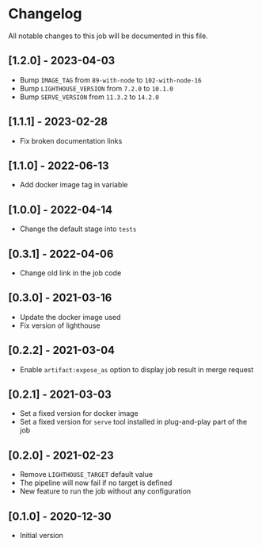 # Changelog
All notable changes to this job will be documented in this file.

## [1.2.0] - 2023-04-03
* Bump `IMAGE_TAG` from `89-with-node` to `102-with-node-16`
* Bump `LIGHTHOUSE_VERSION` from `7.2.0` to `10.1.0`
* Bump `SERVE_VERSION` from `11.3.2` to `14.2.0`

## [1.1.1] - 2023-02-28
* Fix broken documentation links

## [1.1.0] - 2022-06-13
* Add docker image tag in variable 

## [1.0.0] - 2022-04-14
* Change the default stage into `tests`

## [0.3.1] - 2022-04-06
* Change old link in the job code

## [0.3.0] - 2021-03-16
* Update the docker image used 
* Fix version of lighthouse

## [0.2.2] - 2021-03-04
* Enable `artifact:expose_as` option to display job result in merge request

## [0.2.1] - 2021-03-03
* Set a fixed version for docker image
* Set a fixed version for `serve` tool installed in plug-and-play part of the job

## [0.2.0] - 2021-02-23
* Remove `LIGHTHOUSE_TARGET` default value
* The pipeline will now fail if no target is defined
* New feature to run the job without any configuration

## [0.1.0] - 2020-12-30
* Initial version